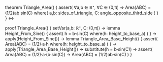 theorem Triangle_Area() {
  assert(
    ∀a,b ∈ ℝ⁺, ∀C ∈ (0,π) ⇒
    Area(ABC) = (1/2)ab·sin(C)
    where(
      a,b: sides_of_triangle,
      C: angle_opposite_third_side
    )
  )
} ↔

proof Triangle_Area() {
  setVar(a,b: ℝ⁺, C: (0,π)) →
  lemma Height_From_Sine() {
    assert(
      h = b·sin(C)
      where(h: height_to_base_a)
    )
  } →
  apply(Height_From_Sine()) →
  lemma Triangle_Area_Base_Height() {
    assert(
      Area(ABC) = (1/2)·a·h
      where(h: height_to_base_a)
    )
  } →
  apply(Triangle_Area_Base_Height()) →
  substitute(h = b·sin(C)) →
  assert(
    Area(ABC) = (1/2)·a·(b·sin(C)) →
    Area(ABC) = (1/2)ab·sin(C)
  )
}